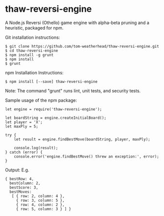 # thaw-reversi-engine
A Node.js Reversi (Othello) game engine with alpha-beta pruning and a heuristic, packaged for npm.

Git installation instructions:

	$ git clone https://github.com/tom-weatherhead/thaw-reversi-engine.git
	$ cd thaw-reversi-engine
	$ npm install -g grunt
	$ npm install
	$ grunt

npm Installation Instructions:

	$ npm install [--save] thaw-reversi-engine

Note: The command "grunt" runs lint, unit tests, and security tests.

Sample usage of the npm package:

	let engine = require('thaw-reversi-engine');

	let boardString = engine.createInitialBoard();
	let player = 'X';
	let maxPly = 5;

	try {
		let result = engine.findBestMove(boardString, player, maxPly);

		console.log(result);
	} catch (error) {
		console.error('engine.findBestMove() threw an exception:', error);
	}

Output: E.g.

	{ bestRow: 4,
	  bestColumn: 2,
	  bestScore: 3,
	  bestMoves:
	   [ { row: 2, column: 4 },
		 { row: 3, column: 5 },
		 { row: 4, column: 2 },
		 { row: 5, column: 3 } ] }
